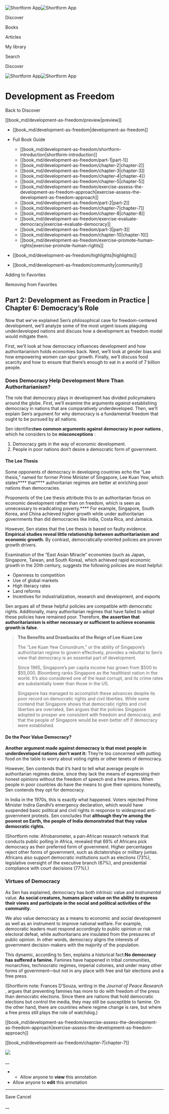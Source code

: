 ![Shortform App](/img/logo.36a2399e.svg)![Shortform App](/img/logo-dark.70c1b072.svg)

Discover

Books

Articles

My library

Search

Discover

![Shortform App](/img/logo.36a2399e.svg)![Shortform App](/img/logo-dark.70c1b072.svg)

# Development as Freedom

Back to Discover

[[book_md/development-as-freedom/preview|preview]]

  * [[book_md/development-as-freedom|development-as-freedom]]
  * Full Book Guide

    * [[book_md/development-as-freedom/shortform-introduction|shortform-introduction]]
    * [[book_md/development-as-freedom/part-1|part-1]]
    * [[book_md/development-as-freedom/chapter-2|chapter-2]]
    * [[book_md/development-as-freedom/chapter-3|chapter-3]]
    * [[book_md/development-as-freedom/chapter-4|chapter-4]]
    * [[book_md/development-as-freedom/chapter-5|chapter-5]]
    * [[book_md/development-as-freedom/exercise-assess-the-development-as-freedom-approach|exercise-assess-the-development-as-freedom-approach]]
    * [[book_md/development-as-freedom/part-2|part-2]]
    * [[book_md/development-as-freedom/chapter-7|chapter-7]]
    * [[book_md/development-as-freedom/chapter-8|chapter-8]]
    * [[book_md/development-as-freedom/exercise-evaluate-democracy|exercise-evaluate-democracy]]
    * [[book_md/development-as-freedom/part-3|part-3]]
    * [[book_md/development-as-freedom/chapter-10|chapter-10]]
    * [[book_md/development-as-freedom/exercise-promote-human-rights|exercise-promote-human-rights]]
  * [[book_md/development-as-freedom/highlights|highlights]]
  * [[book_md/development-as-freedom/community|community]]



Adding to Favorites 

Removing from Favorites 

## Part 2: Development as Freedom in Practice | Chapter 6: Democracy’s Role

Now that we’ve explained Sen’s philosophical case for freedom-centered development, we’ll analyze some of the most urgent issues plaguing underdeveloped nations and discuss how a development as freedom model would mitigate them.

First, we’ll look at how democracy influences development and how authoritarianism holds economies back. Next, we’ll look at gender bias and how empowering women can spur growth. Finally, we’ll discuss food scarcity and how to ensure that there’s enough to eat in a world of 7 billion people.

### Does Democracy Help Development More Than Authoritarianism?

The role that democracy plays in development has divided policymakers around the globe. First, we’ll examine the arguments _against_ establishing democracy in nations that are comparatively underdeveloped. Then, we’ll explain Sen’s argument for why democracy is a fundamental freedom that ought to be pursued by all nations.

Sen identifies**two common arguments against democracy in poor nations** , which he considers to be **misconceptions** :

  1. Democracy gets in the way of economic development.
  2. People in poor nations don’t desire a democratic form of government.



#### The Lee Thesis

Some opponents of democracy in developing countries echo the “Lee thesis,” named for former Prime Minister of Singapore, Lee Kuan Yew, which states**** that**** authoritarian regimes are better at enriching poor nations than democracies.

Proponents of the Lee thesis attribute this to an authoritarian focus on economic development rather than on freedom, which is seen as unnecessary to eradicating poverty.**** For example, Singapore, South Korea, and China achieved higher growth while under authoritarian governments than did democracies like India, Costa Rica, and Jamaica.

However, Sen states that the Lee thesis is based on faulty evidence. **Empirical studies reveal little relationship between authoritarianism and economic growth.** By contrast, democratically-oriented policies are proven growth drivers.

Examination of the “East Asian Miracle” economies (such as Japan, Singapore, Taiwan, and South Korea), which achieved rapid economic growth in the 20th century, suggests the following policies are most helpful:

  * Openness to competition
  * Use of global markets
  * High literacy rates
  * Land reforms
  * Incentives for industrialization, research and development, and exports



Sen argues all of these helpful policies are compatible with democratic rights. Additionally, many authoritarian regimes that have failed to adopt these policies have remained poor. Therefore, **the assertion that authoritarianism is either necessary or sufficient to achieve economic growth is false**.

> **The Benefits and Drawbacks of the Reign of Lee Kuan Lew**
> 
> The “Lee Kuan Yew Conundrum,” or the ability of Singapore’s authoritarian regime to govern effectively, provides a rebuttal to Sen’s view that democracy is an essential part of development.
> 
> Since 1965, Singapore’s per capita income has grown from $500 to $55,000. Bloomberg ranks Singapore as the healthiest nation in the world. It’s also considered one of the least corrupt, and its crime rates are substantially lower than those in the US.
> 
> Singapore has managed to accomplish these advances despite its poor record on democratic rights and civil liberties. While some contend that Singapore shows that democratic rights and civil liberties are overrated, Sen argues that the policies Singapore adopted to prosper are consistent with freedom and democracy, and that the people of Singapore would be even better off if democracy were established.

#### Do the Poor Value Democracy?

**Another argument made against democracy is that most people in underdeveloped nations don’t want it:** They’re too concerned with putting food on the table to worry about voting rights or other tenets of democracy.

However, Sen contends that it’s hard to tell what average people in authoritarian regimes desire, since they lack the means of expressing their honest opinions without the freedom of speech and a free press. When people in poor countries do have the means to give their opinions honestly, Sen contends they opt for democracy.

In India in the 1970s, this is exactly what happened. Voters rejected Prime Minister Indira Gandhi’s emergency declaration, which would have suspended basic political and civil rights in response to widespread anti-government protests. Sen concludes that **although they’re among the poorest on Earth, the people of India demonstrated that they value democratic rights.**

(Shortform note: Afrobarometer, a pan-African research network that conducts public polling in Africa, revealed that 69% of Africans pick democracy as their preferred form of government. Higher percentages reject other forms of government, such as dictatorships or military juntas. Africans also support democratic institutions such as elections (73%), legislative oversight of the executive branch (67%), and presidential compliance with court decisions (77%).)

### Virtues of Democracy

As Sen has explained, democracy has both _intrinsic_ value and _instrumental_ value. **As social creatures, humans place value on the ability to express their views and participate in the social and political activities of the community**.

We also value democracy as a means to economic and social development as well as an instrument to improve national welfare. For example, democratic leaders must respond accordingly to public opinion or risk electoral defeat, while authoritarians are insulated from the pressures of public opinion. In other words, democracy aligns the interests of government decision-makers with the majority of the population.

This dynamic, according to Sen, explains a historical fact:**No democracy has suffered a famine.** Famines have happened in tribal communities, monarchies, technocratic regimes, imperial colonies, and under many other forms of government—but not in any place with free and fair elections and a free press.

(Shortform note: Frances D’Souza, writing in the _Journal of Peace Research_ , argues that preventing famines has more to do with freedom of the press than democratic elections. Since there are nations that hold democratic elections but control the media, they may still be susceptible to famine. On the other hand, there are countries where regime change is rare, but where a free press still plays the role of watchdog.)

[[book_md/development-as-freedom/exercise-assess-the-development-as-freedom-approach|exercise-assess-the-development-as-freedom-approach]]

[[book_md/development-as-freedom/chapter-7|chapter-7]]

![](https://bat.bing.com/action/0?ti=56018282&Ver=2&mid=ecb67d95-d5b8-4356-bf2b-64592df265f2&sid=49fff5b0636c11eeb9c611038afc8668&vid=4a005010636c11ee80c703d4c4a7acd5&vids=0&msclkid=N&pi=0&lg=en-US&sw=800&sh=600&sc=24&nwd=1&tl=Shortform%20%7C%20Book&p=https%3A%2F%2Fwww.shortform.com%2Fapp%2Fbook%2Fdevelopment-as-freedom%2Fpart-2&r=&lt=439&evt=pageLoad&sv=1&rn=70116)

__

  *   * Allow anyone to **view** this annotation
  * Allow anyone to **edit** this annotation



* * *

Save Cancel

__




